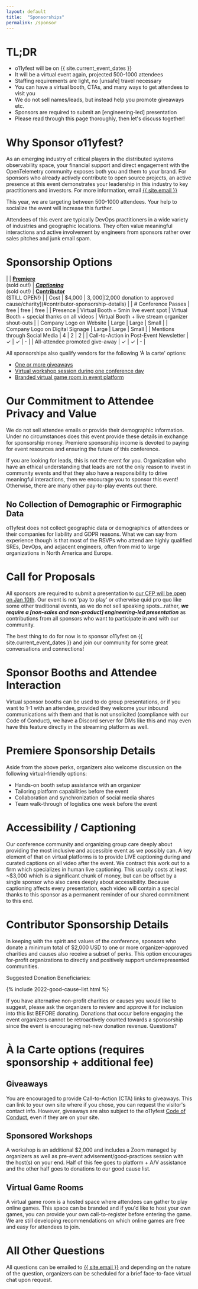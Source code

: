 ```yaml
---
layout: default
title:  "Sponsorships"
permalink: /sponsor
---
```


# TL;DR

* o11yfest will be on {{ site.current_event_dates }}
* It will be a virtual event again, projected 500-1000 attendees
* Staffing requirements are light, no [unsafe] travel necessary
* You can have a virtual booth, CTAs, and many ways to get attendees to visit you
* We do not sell names/leads, but instead help you promote giveaways etc.
* Sponsors are required to submit an [engineering-led] presentation
* Please read through this page thoroughly, then let's discuss together!


# Why Sponsor o11yfest?

As an emerging industry of critical players in the distributed systems observability space, your financial support and direct engagement with the OpenTelemetry community exposes both you and them to your brand. For sponsors who already actively contribute to open source projects, an active presence at this event demonstrates your leadership in this industry to key practitioners and investors. For more information, email [{{ site.email }}](/contact)

This year, we are targeting between 500-1000 attendees. Your help to socialize the event will increase this further.

Attendees of this event are typically DevOps practitioners in a wide variety of industries
 and geographic locations. They often value meaningful interactions and active
 involvement by engineers from sponsors rather over sales pitches and junk email spam.

# Sponsorship Options

|                                         | [**Premiere**](#premiere-sponsorship-details)<br />(sold out!) | [***Captioning***](#accessibility--captioning)<br />(sold out!) | [**Contributor**](#contributor-sponsorship-details)<br />(STILL OPEN!) |
| Cost                                    | $4,000                              | $3,000   | [$2,000 donation to approved cause/charity](#contributor-sponsorship-details) |
| # Conference Passes                     |  free                                  | free   | free           |
| Presence                           | Virtual Booth + 5min live event spot | Virtual Booth + special thanks on all videos | Virtual Booth + live stream organizer shout-outs  |
| Company Logo on Website                 | Large                           | Large       | Small       |
| Company Logo on Digital Signage         | Large                           | Large       | Small       |
| Mentions through Social Media           | 4                                 | 2        | 2           |
| Call-to-Action in Post-Event Newsletter | ✓                                | ✓        | -           |
| All-attendee promoted give-away         | ✓                                | ✓        | -           |

All sponsorships also qualify vendors for the following 'À la carte' options:

* [One or more giveaways](#giveaways)
* [Virtual workshop session during one conference day](#sponsored-breakouts)
* [Branded virtual game room in event platform](#virtual-game-rooms)

# Our Commitment to Attendee Privacy and Value

We do not sell attendee emails or provide their demographic information. Under no circumstances
 does this event provide these details in exchange for sponsorship money. Premiere sponsorship income
 is devoted to paying for event resources and ensuring the future of this conference.

If you are looking for leads, this is not the event for you. Organization who have
 an ethical understanding that leads are not the only reason to invest in community events
 and that they also have a responsibility to drive meaningful interactions, then we encourage
 you to sponsor this event! Otherwise, there are many other pay-to-play events out there.

## No Collection of Demographic or Firmographic Data

o11yfest does not collect geographic data or demographics of attendees or their companies for liability and GDPR reasons. What we can say from experience though is that most of the RSVPs who attend are highly qualified SREs, DevOps, and adjacent engineers, often from mid to large organizations in North America and Europe.

# Call for Proposals

All sponsors are required to submit a presentation to [our CFP will be open on Jan 10th](/cfp). Our event is not 'pay to play' or otherwise quid pro quo like some other traditional events, as we do not sell speaking spots...rather, ***we require a [non-sales and non-product] engineering-led presentation*** as contributions from all sponsors who want to participate in and with our community.

The best thing to do for now is to sponsor o11yfest on {{ site.current_event_dates }} and join our
 community for some great conversations and connections!

# Sponsor Booths and Attendee Interaction

Virtual sponsor booths can be used to do group presentations, or if you want to 1-1 with an attendee, provided they welcome your inbound communications with them and that is not unsolicited (compliance with our Code of Conduct), we have a Discord server for DMs like this and may even have this feature directly in the streaming platform as well.

# Premiere Sponsorship Details

Aside from the above perks, organizers also welcome discussion on the following virtual-friendly options:

- Hands-on booth setup assistance with an organizer
- Tailoring platform capabilities before the event
- Collaboration and synchronization of social media shares
- Team walk-through of logistics one week before the event

# Accessibility / Captioning

Our conference community and organizing group care deeply about providing the most inclusive and accessible event as we possibly can. A key element of that on virtual platforms is to provide LIVE captioning during and curated captions on all video after the event. We contract this work out to a firm which specializes in human live captioning. This usually costs at least ~$3,000 which is a significant chunk of money, but can be offset by a single sponsor who also cares deeply about accessibility. Because captioning affects every presentation, each video will contain a special thanks to this sponsor as a permanent reminder of our shared commitment to this end.

# Contributor Sponsorship Details

In keeping with the spirit and values of the conference, sponsors who donate a minimum total of $2,000 USD to one or more organizer-approved charities and causes also receive a subset of perks. This option encourages for-profit organizations to directly and positively support underrepresented communities.

Suggested Donation Beneficiaries:

{% include 2022-good-cause-list.html %}

If you have alternative non-profit charities or causes you would like to suggest, please ask the organizers to review and approve it for inclusion into this list BEFORE donating. Donations that occur before engaging the event organizers cannot be retroactively counted towards a sponsorship since the event is encouraging net-new donation revenue.
Questions?

# À la Carte options (requires sponsorship + additional fee)

## Giveaways

You are encouraged to provide Call-to-Action (CTA) links to giveaways. This can link to your own site where if you chose, you can request the visitor's contact info. However, giveaways are also subject to the o11yfest [Code of Conduct](#code-of-conduct), even if they are on your site.

## Sponsored Workshops

A workshop is an additional $2,000 and includes a Zoom managed by organizers as well as pre-event advisement/good-practices session with the host(s) on your end. Half of this fee goes to platform + A/V assistance and the other half goes to donations to our good cause list.

## Virtual Game Rooms

A virtual game room is a hosted space where attendees can gather to play online games. This space can be branded and if you'd like to host your own games, you can provide your own call-to-register before entering the game. We are still developing recommendations on which online games are free and easy for attendees to join.

# All Other Questions

All questions can be emailed to [{{ site.email }}](/contact) and depending on the nature of the question, organizers can be scheduled for a brief face-to-face virtual chat upon request.

